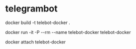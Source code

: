 # telegrambot

docker build -t telebot-docker .

docker run -it -P  --rm --name telebot-docker telebot-docker

docker attach telebot-docker
